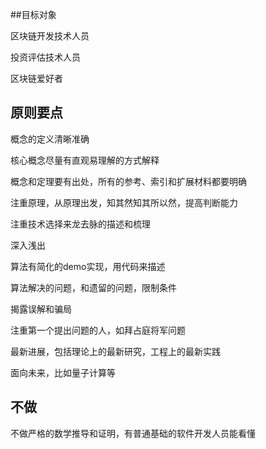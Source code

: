 ##目标对象

区块链开发技术人员

投资评估技术人员

区块链爱好者


## 原则要点

概念的定义清晰准确

核心概念尽量有直观易理解的方式解释

概念和定理要有出处，所有的参考、索引和扩展材料都要明确

注重原理，从原理出发，知其然知其所以然，提高判断能力

注重技术选择来龙去脉的描述和梳理

深入浅出

算法有简化的demo实现，用代码来描述

算法解决的问题，和遗留的问题，限制条件

揭露误解和骗局

注重第一个提出问题的人，如拜占庭将军问题

最新进展，包括理论上的最新研究，工程上的最新实践

面向未来，比如量子计算等

## 不做

不做严格的数学推导和证明，有普通基础的软件开发人员能看懂


